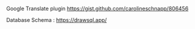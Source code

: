 Google Translate plugin  https://gist.github.com/carolineschnapp/806456


Database Schema :  https://drawsql.app/
